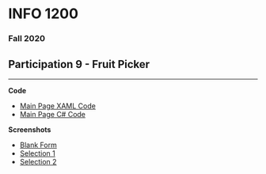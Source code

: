 # INFO 1200 
### Fall 2020

## Participation 9 - Fruit Picker

--- 
**Code**
 - [Main Page XAML Code](https://github.com/iingles/iiFruitDetails/blob/master/iiFruitDetails/MainPage.xaml)
 - [Main Page C# Code](https://github.com/iingles/iiFruitDetails/blob/master/iiFruitDetails/MainPage.xaml.cs)

**Screenshots**
 - [Blank Form](https://github.com/iingles/iiFruitDetails/blob/master/blank.jpg)
 - [Selection 1](https://github.com/iingles/iiFruitDetails/blob/master/selection1.jpg)
 - [Selection 2](https://github.com/iingles/iiFruitDetails/blob/master/selection2.jpg)